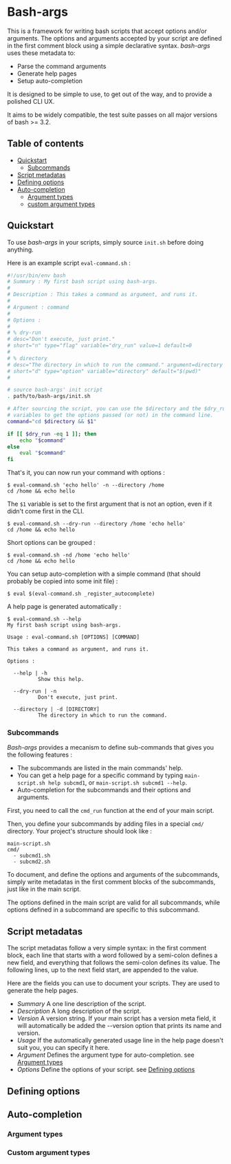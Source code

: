 Bash-args
=========

This is a framework for writing bash scripts that accept options and/or
arguments. The options and arguments accepted by your script are defined in the
first comment block using a simple declarative syntax. _bash-args_ uses these
metadata to:

- Parse the command arguments
- Generate help pages
- Setup auto-completion

It is designed to be simple to use, to get out of the way, and to provide a
polished CLI UX.

It aims to be widely compatible, the test suite passes on all major versions of
bash >= 3.2.


Table of contents
----------

- [Quickstart](#quickstart)
  - [Subcommands](#subcommmands)
- [Script metadatas](#script-metadatas)
- [Defining options](#defining-options)
- [Auto-completion](#auto-completion)
  - [Argument types](#argument-types)
  - [custom argument types](#custom-argument-types)


Quickstart
----------

To use _bash-args_ in your scripts, simply source `init.sh` before doing
anything.

Here is an example script `eval-command.sh` :

```bash
#!/usr/bin/env bash
# Summary : My first bash script using bash-args.
#
# Description : This takes a command as argument, and runs it.
#
# Argument : command
#
# Options :
#
# % dry-run
# desc="Don't execute, just print."
# short="n" type="flag" variable="dry_run" value=1 default=0
#
# % directory
# desc="The directory in which to run the command." argument=directory
# short="d" type="option" variable="directory" default="$(pwd)"
#

# source bash-args' init script
. path/to/bash-args/init.sh

# After sourcing the script, you can use the $directory and the $dry_run
# variables to get the options passed (or not) in the command line.
command="cd $directory && $1"

if [[ $dry_run -eq 1 ]]; then
    echo "$command"
else
    eval "$command"
fi
```

That's it, you can now run your command with options :

```
$ eval-command.sh 'echo hello' -n --directory /home
cd /home && echo hello
```

The `$1` variable is set to the first argument that is not an option, even if it
didn't come first in the CLI.

```
$ eval-command.sh --dry-run --directory /home 'echo hello'
cd /home && echo hello
```
Short options can be grouped :

```
$ eval-command.sh -nd /home 'echo hello'
cd /home && echo hello
```

You can setup auto-completion with a simple command (that should probably be
copied into some init file) :

```
$ eval $(eval-command.sh _register_autocomplete)
```

A help page is generated automatically :

```
$ eval-command.sh --help
My first bash script using bash-args.

Usage : eval-command.sh [OPTIONS] [COMMAND]

This takes a command as argument, and runs it.

Options :

  --help | -h
          Show this help.

  --dry-run | -n
          Don't execute, just print.

  --directory | -d [DIRECTORY]
          The directory in which to run the command.
```


### Subcommands ###

_Bash-args_ provides a mecanism to define sub-commands that gives you the
following features :

- The subcommands are listed in the main commands' help.
- You can get a help page for a specific command by typing `main-script.sh help
  subcmd1`, or `main-script.sh subcmd1 --help`.
- Auto-completion for the subcommands and their options and arguments.

First, you need to call the `cmd_run` function at the end of your main script.

Then, you define your subcommands by adding files in a special `cmd/` directory.
Your project's structure should look like :

```
main-script.sh
cmd/
  - subcmd1.sh
  - subcmd2.sh
```

To document, and define the options and arguments of the subcommands, simply
write metadatas in the first comment blocks of the subcommands, just like in the
main script.

The options defined in the main script are valid for all subcommands, while
options defined in a subcommand are specific to this subcommand.


Script metadatas
-------------

The script metadatas follow a very simple syntax: in the first comment block,
each line that starts with a word followed by a semi-colon defines a new field,
and everything that follows the semi-colon defines its value. The following
lines, up to the next field start, are appended to the value.

Here are the fields you can use to document your scripts. They are used to
generate the help pages.

- *Summary* A one line description of the script.
- *Description* A long description of the script.
- *Version* A version string. If your main script has a version meta field, it
  will automatically be added the --version option that prints its name and
  version.
- *Usage* If the automatically generated usage line in the help page doesn't
  suit you, you can specify it here.
- *Argument* Defines the argument type for auto-completion. see [Argument types](#argument-types)
- *Options* Define the options of your script. see [Defining options](#defining-options)


Defining options
----------------


Auto-completion
---------------

### Argument types ###

### Custom argument types ###

